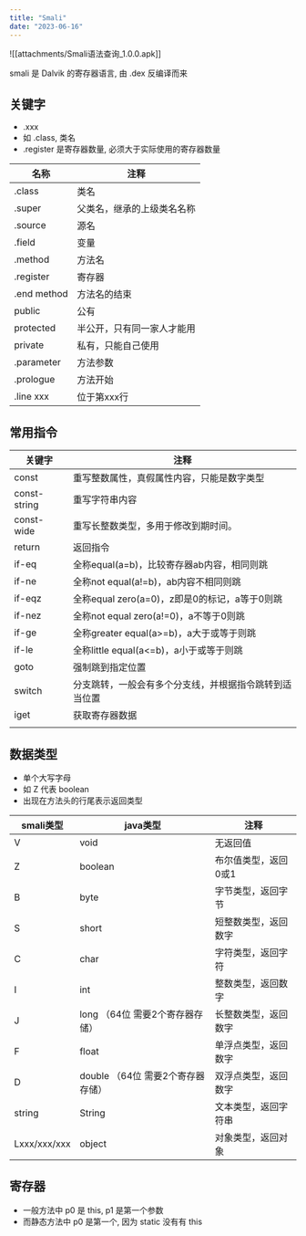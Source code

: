 ```yaml
---
title: "Smali"
date: "2023-06-16"
---
```


![[attachments/Smali语法查询_1.0.0.apk]]

smali 是 Dalvik 的寄存器语言, 由 .dex 反编译而来


## 关键字
- .xxx
- 如 .class, 类名
- .register 是寄存器数量, 必须大于实际使用的寄存器数量

|名称|注释|
|---|---|
|.class|类名|
|.super|父类名，继承的上级类名名称|
|.source|源名|
|.field|变量|
|.method|方法名|
|.register|寄存器|
|.end method|方法名的结束|
|public|公有|
|protected|半公开，只有同一家人才能用|
|private|私有，只能自己使用|
|.parameter|方法参数|
|.prologue|方法开始|
|.line xxx|位于第xxx行|


## 常用指令

| 关键字       | 注释                                                   |
| ------------ | ------------------------------------------------------ |
| const        | 重写整数属性，真假属性内容，只能是数字类型             |
| const-string | 重写字符串内容                                         |
| const-wide   | 重写长整数类型，多用于修改到期时间。                   |
| return       | 返回指令                                               |
| if-eq        | 全称equal(a=b)，比较寄存器ab内容，相同则跳             |
| if-ne        | 全称not equal(a!=b)，ab内容不相同则跳                  |
| if-eqz       | 全称equal zero(a=0)，z即是0的标记，a等于0则跳          |
| if-nez       | 全称not equal zero(a!=0)，a不等于0则跳                 |
| if-ge        | 全称greater equal(a>=b)，a大于或等于则跳               |
| if-le        | 全称little equal(a<=b)，a小于或等于则跳                |
| goto         | 强制跳到指定位置                                       |
| switch       | 分支跳转，一般会有多个分支线，并根据指令跳转到适当位置 |
| iget         | 获取寄存器数据                                         |
|              |                                                        |



## 数据类型
- 单个大写字母
- 如 Z 代表 boolean
- 出现在方法头的行尾表示返回类型

|smali类型|java类型|注释|
|---|---|---|
|V|void|无返回值|
|Z|boolean|布尔值类型，返回0或1|
|B|byte|字节类型，返回字节|
|S|short|短整数类型，返回数字|
|C|char|字符类型，返回字符|
|I|int|整数类型，返回数字|
|J|long （64位 需要2个寄存器存储）|长整数类型，返回数字|
|F|float|单浮点类型，返回数字|
|D|double （64位 需要2个寄存器存储）|双浮点类型，返回数字|
|string|String|文本类型，返回字符串|
|Lxxx/xxx/xxx|object|对象类型，返回对象|


## 寄存器
- 一般方法中 p0 是 this, p1 是第一个参数
- 而静态方法中 p0 是第一个, 因为 static 没有有 this
